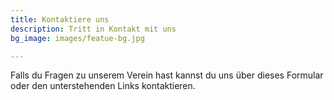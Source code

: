 ```yaml
---
title: Kontaktiere uns
description: Tritt in Kontakt mit uns
bg_image: images/featue-bg.jpg

---
```

Falls du Fragen zu unserem Verein hast kannst du uns über dieses Formular oder den unterstehenden Links kontaktieren.